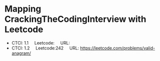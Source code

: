 # Mapping CrackingTheCodingInterview with Leetcode

* CTCI: 1.1 &nbsp;&nbsp;&nbsp; Leetcode:    &nbsp;&nbsp;&nbsp; URL:
* CTCI: 1.2 &nbsp;&nbsp;&nbsp; Leetcode:242 &nbsp;&nbsp;&nbsp; URL: https://leetcode.com/problems/valid-anagram/
